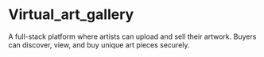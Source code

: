 # Virtual_art_gallery
 A full-stack platform where artists can upload and sell their artwork. Buyers can discover, view, and buy unique art pieces securely.
